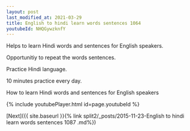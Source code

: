 ```yaml
---
layout: post
last_modified_at: 2021-03-29
title: English to hindi learn words sentences 1064 
youtubeId: NHQGywzknfY
---
```

 
 
Helps to learn Hindi words and sentences for English speakers.

Opportunitiy to repeat the words sentences. 

Practice Hindi language. 
 
10 minutes practice every day. 
 
How to learn Hindi words and sentences for English speakers 
 
{% include youtubePlayer.html id=page.youtubeId %}
 
 
[Next]({{ site.baseurl }}{% link  split2/_posts/2015-11-23-English to hindi learn words sentences 1087 .md%})
 
